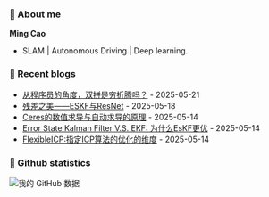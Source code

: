 ### :wave: About me
**Ming Cao**

- SLAM | Autonomous Driving | Deep learning.
 
### :blue_book: Recent blogs
<!-- blog starts -->
* <a href='https://www.cnblogs.com/epsavlc/p/18886248' target='_blank'>从程序员的角度，双拼是穷折腾吗？</a> - 2025-05-21
* <a href='https://www.cnblogs.com/epsavlc/p/18881659' target='_blank'>残差之美——ESKF与ResNet</a> - 2025-05-18
* <a href='https://www.cnblogs.com/epsavlc/p/18876857' target='_blank'>Ceres的数值求导与自动求导的原理</a> - 2025-05-14
* <a href='https://www.cnblogs.com/epsavlc/p/18876856' target='_blank'>Error State Kalman Filter V.S. EKF: 为什么EsKF更优</a> - 2025-05-14
* <a href='https://www.cnblogs.com/epsavlc/p/18876855' target='_blank'>FlexibleICP:指定ICP算法的优化的维度</a> - 2025-05-14
<!-- blog ends -->

### :watermelon: Github statistics
![我的 GitHub 数据](https://github-readme-stats.vercel.app/api?username=EpsAvlc&show_icons=true&theme=gruvbox)
